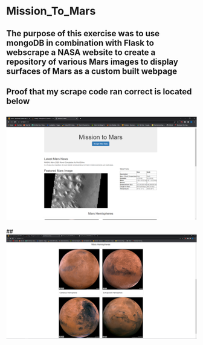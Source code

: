 # Mission_To_Mars
## The purpose of this exercise was to use mongoDB in combination with Flask to webscrape a NASA website to create a repository of various Mars images to display surfaces of Mars as a custom built webpage 
## Proof that my scrape code ran correct is located below 
## ![Theatre_Outcomes_vs_launch.png](scraper.png)
##![pic](scraper2.png)

